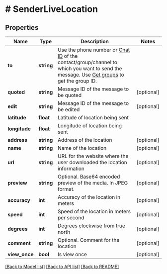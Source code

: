 # # SenderLiveLocation

## Properties

Name | Type | Description | Notes
------------ | ------------- | ------------- | -------------
**to** | **string** | Use the phone number or [Chat ID](https://support.whapi.cloud/help-desk/faq/chat-id.-what-is-it-and-how-to-get-it) of the contact/group/channel to which you want to send the message. Use [Get groups](https://whapi.readme.io/reference/getgroups) to get the group ID. |
**quoted** | **string** | Message ID of the message to be quoted | [optional]
**edit** | **string** | Message ID of the message to be edited | [optional]
**latitude** | **float** | Latitude of location being sent |
**longitude** | **float** | Longitude of location being sent |
**address** | **string** | Address of the location | [optional]
**name** | **string** | Name of the location | [optional]
**url** | **string** | URL for the website where the user downloaded the location information | [optional]
**preview** | **string** | Optional. Base64 encoded preview of the media. In JPEG format. | [optional]
**accuracy** | **int** | Accuracy of the location in meters | [optional]
**speed** | **int** | Speed of the location in meters per second | [optional]
**degrees** | **int** | Degrees clockwise from true north | [optional]
**comment** | **string** | Optional. Comment for the location | [optional]
**view_once** | **bool** | Is view once | [optional]

[[Back to Model list]](../../README.md#models) [[Back to API list]](../../README.md#endpoints) [[Back to README]](../../README.md)
